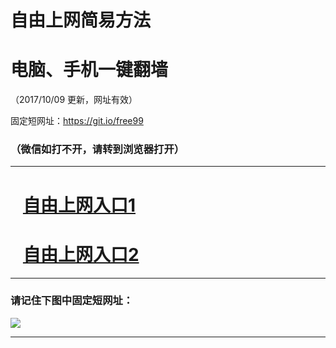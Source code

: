 ﻿# 自由上网简易方法

# 电脑、手机一键翻墙

（2017/10/09 更新，网址有效）

固定短网址：https://git.io/free99

### （微信如打不开，请转到浏览器打开）


***





# &nbsp;&nbsp; <a href="http://ft1628128864.fwq-tz-1001.info/fwqtz01.html?t=100900127680 " target="_blank">自由上网入口1</a>
# &nbsp;&nbsp; <a href="http://ft2595927358.fwq-tz-1002.info/fwqtz02.html?t=100900112226 " target="_blank">自由上网入口2</a>
***

### 请记住下图中固定短网址：

<img src="https://s3-us-west-2.amazonaws.com/fwq-1001/yjfq-20170905okok.png" /> 


***

